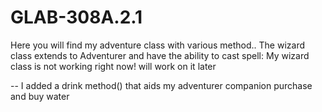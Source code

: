 # GLAB-308A.2.1

Here you will find my adventure class with various method.. 
The wizard class extends to Adventurer and have the ability to cast spell: My wizard class is not working right now! will work on it later

-- I added a drink method() that aids my adventurer companion purchase and buy water 
